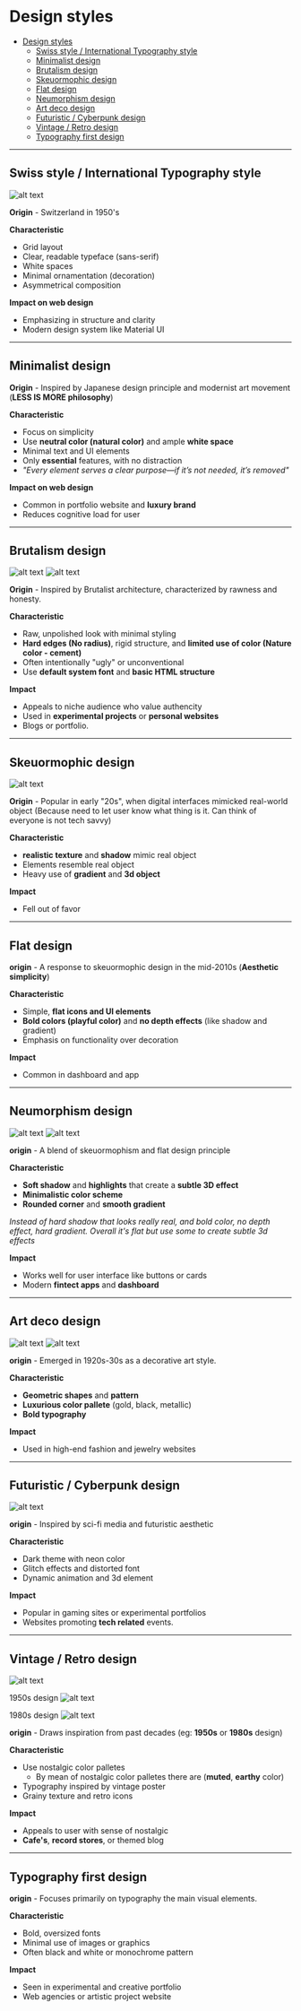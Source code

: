 # Design styles
- [Design styles](#design-styles)
  - [Swiss style / International Typography style](#swiss-style--international-typography-style)
  - [Minimalist design](#minimalist-design)
  - [Brutalism design](#brutalism-design)
  - [Skeuormophic design](#skeuormophic-design)
  - [Flat design](#flat-design)
  - [Neumorphism design](#neumorphism-design)
  - [Art deco design](#art-deco-design)
  - [Futuristic / Cyberpunk design](#futuristic--cyberpunk-design)
  - [Vintage / Retro design](#vintage--retro-design)
  - [Typography first design](#typography-first-design)

---

## Swiss style / International Typography style
![alt text](assets/image.png)

**Origin** - Switzerland in 1950's

**Characteristic**
- Grid layout
- Clear, readable typeface (sans-serif)
- White spaces
- Minimal ornamentation (decoration)
- Asymmetrical composition

**Impact on web design**
- Emphasizing in structure and clarity
- Modern design system like Material UI

---

## Minimalist design

**Origin** - Inspired by Japanese design principle and modernist art movement (**LESS IS MORE philosophy**)

**Characteristic**
- Focus on simplicity
- Use **neutral color (natural color)** and ample **white space**
- Minimal text and UI elements
- Only **essential** features, with no distraction
- *"Every element serves a clear purpose—if it’s not needed, it’s removed"*

**Impact on web design**
- Common in portfolio website and **luxury brand**
- Reduces cognitive load for user

---

## Brutalism design

![alt text](assets/image-1.png)
![alt text](assets/image-2.png)

**Origin** - Inspired by Brutalist architecture, characterized by rawness and honesty.

**Characteristic**
- Raw, unpolished look with minimal styling
- **Hard edges (No radius)**, rigid structure, and **limited use of color (Nature color - cement)**
- Often intentionally "ugly" or unconventional
- Use **default system font** and **basic HTML structure**

**Impact**
- Appeals to niche audience who value authencity
- Used in **experimental projects** or **personal websites**
- Blogs or portfolio.

---

## Skeuormophic design

![alt text](assets/image-3.png)

**Origin** - Popular in early "20s", when digital interfaces mimicked real-world object (Because need to let user know what thing is it. Can think of everyone is not tech savvy)

**Characteristic**
- **realistic texture** and **shadow** mimic real object
- Elements resemble real object
- Heavy use of **gradient** and **3d object**

**Impact**
- Fell out of favor

---

## Flat design

**origin** - A response to skeuormophic design in the mid-2010s (**Aesthetic simplicity**)

**Characteristic**
- Simple, **flat icons and UI elements**
- **Bold colors (playful color)** and **no depth effects** (like shadow and gradient)
- Emphasis on functionality over decoration

**Impact**
- Common in dashboard and app


---

## Neumorphism design

![alt text](assets/image-5.png)
![alt text](assets/image-4.png)

**origin** - A blend of skeuormophism and flat design principle

**Characteristic**
- **Soft shadow** and **highlights** that create a **subtle 3D effect**
- **Minimalistic color scheme**
- **Rounded corner** and **smooth gradient**

*Instead of hard shadow that looks really real, and bold color, no depth effect, hard gradient. Overall it's flat but use some to create subtle 3d effects*

**Impact**
- Works well for user interface like buttons or cards
- Modern **fintect apps** and **dashboard**

---

## Art deco design

![alt text](assets/image-6.png)
![alt text](assets/image-7.png)

**origin** - Emerged in 1920s-30s as a decorative art style.

**Characteristic**
- **Geometric shapes** and **pattern**
- **Luxurious color pallete** (gold, black, metallic)
- **Bold typography**

**Impact**
- Used in high-end fashion and jewelry websites

---

## Futuristic / Cyberpunk design

![alt text](assets/image-8.png)

**origin** - Inspired by sci-fi media and futuristic aesthetic

**Characteristic**
- Dark theme with neon color
- Glitch effects and distorted font
- Dynamic animation and 3d element

**Impact**
- Popular in gaming sites or experimental portfolios
- Websites promoting **tech related** events.

---

## Vintage / Retro design

![alt text](assets/image-11.png)

1950s design
![alt text](assets/image-9.png)

1980s design
![alt text](assets/image-10.png)

**origin** - Draws inspiration from past decades (eg: **1950s** or **1980s** design)

**Characteristic**
- Use nostalgic color palletes
  - By mean of nostalgic color palletes there are (**muted**, **earthy** color)
- Typography inspired by vintage poster
- Grainy texture and retro icons

**Impact**
- Appeals to user with sense of nostalgic
- **Cafe's**, **record stores**, or themed blog

---

## Typography first design

**origin** - Focuses primarily on typography the main visual elements.

**Characteristic**
- Bold, oversized fonts
- Minimal use of images or graphics
- Often black and white or monochrome pattern

**Impact**
- Seen in experimental and creative portfolio
- Web agencies or artistic project website
